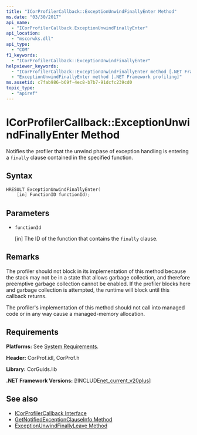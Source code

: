 ```yaml
---
title: "ICorProfilerCallback::ExceptionUnwindFinallyEnter Method"
ms.date: "03/30/2017"
api_name: 
  - "ICorProfilerCallback.ExceptionUnwindFinallyEnter"
api_location: 
  - "mscorwks.dll"
api_type: 
  - "COM"
f1_keywords: 
  - "ICorProfilerCallback::ExceptionUnwindFinallyEnter"
helpviewer_keywords: 
  - "ICorProfilerCallback::ExceptionUnwindFinallyEnter method [.NET Framework profiling]"
  - "ExceptionUnwindFinallyEnter method [.NET Framework profiling]"
ms.assetid: c7fab986-b69f-4ec8-b7b7-91dcfc239cd0
topic_type: 
  - "apiref"
---
```

# ICorProfilerCallback::ExceptionUnwindFinallyEnter Method
Notifies the profiler that the unwind phase of exception handling is entering a `finally` clause contained in the specified function.  
  
## Syntax  
  
```cpp  
HRESULT ExceptionUnwindFinallyEnter(  
    [in] FunctionID functionId);  
```  
  
## Parameters

- `functionId`

  \[in] The ID of the function that contains the `finally` clause.

## Remarks  
 The profiler should not block in its implementation of this method because the stack may not be in a state that allows garbage collection, and therefore preemptive garbage collection cannot be enabled. If the profiler blocks here and garbage collection is attempted, the runtime will block until this callback returns.  
  
 The profiler's implementation of this method should not call into managed code or in any way cause a managed-memory allocation.  
  
## Requirements  
 **Platforms:** See [System Requirements](../../get-started/system-requirements.md).  
  
 **Header:** CorProf.idl, CorProf.h  
  
 **Library:** CorGuids.lib  
  
 **.NET Framework Versions:** [!INCLUDE[net_current_v20plus](../../../../includes/net-current-v20plus-md.md)]  
  
## See also

- [ICorProfilerCallback Interface](icorprofilercallback-interface.md)
- [GetNotifiedExceptionClauseInfo Method](icorprofilerinfo2-getnotifiedexceptionclauseinfo-method.md)
- [ExceptionUnwindFinallyLeave Method](icorprofilercallback-exceptionunwindfinallyleave-method.md)
